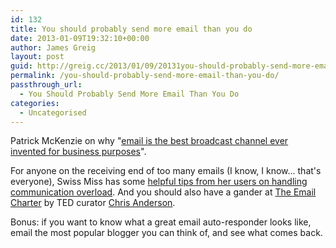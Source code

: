 ```yaml
---
id: 132
title: You should probably send more email than you do
date: 2013-01-09T19:32:10+00:00
author: James Greig
layout: post
guid: http://greig.cc/2013/01/09/20131you-should-probably-send-more-email-than-you-do/
permalink: /you-should-probably-send-more-email-than-you-do/
passthrough_url:
  - You Should Probably Send More Email Than You Do
categories:
  - Uncategorised
---
```

Patrick McKenzie on why "<a href="http://www.kalzumeus.com/2012/05/31/can-i-get-your-email/" data-link-type="external">email is the best broadcast channel ever invented for business purposes</a>".

For anyone on the receiving end of too many emails (I know, I know... that's everyone), Swiss Miss has some <a href="http://www.swiss-miss.com/2011/03/communication-crisis.html" data-link-type="external">helpful tips from her users on handling communication overload</a>. And you should also have a gander at&nbsp;<a href="http://emailcharter.org/" data-link-type="external">The Email Charter</a>&nbsp;by TED curator&nbsp;<a href="http://tedchris.posterous.com/" data-link-type="external">Chris Anderson</a>.

Bonus: if you want to know what a great email&nbsp;auto-responder&nbsp;looks like, email the most popular blogger you can think of, and see what comes back.